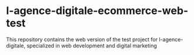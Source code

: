 # l-agence-digitale-ecommerce-web-test
This repository contains the web version of the test project for l-agence-digitale, specialized in web development and digital marketing
